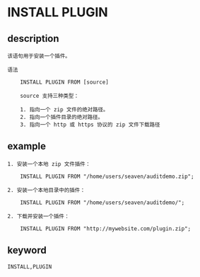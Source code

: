 <!-- 
Licensed to the Apache Software Foundation (ASF) under one
or more contributor license agreements.  See the NOTICE file
distributed with this work for additional information
regarding copyright ownership.  The ASF licenses this file
to you under the Apache License, Version 2.0 (the
"License"); you may not use this file except in compliance
with the License.  You may obtain a copy of the License at

  http://www.apache.org/licenses/LICENSE-2.0

Unless required by applicable law or agreed to in writing,
software distributed under the License is distributed on an
"AS IS" BASIS, WITHOUT WARRANTIES OR CONDITIONS OF ANY
KIND, either express or implied.  See the License for the
specific language governing permissions and limitations
under the License.
-->

# INSTALL PLUGIN
## description

    该语句用于安装一个插件。

    语法

        INSTALL PLUGIN FROM [source]
        
        source 支持三种类型：
        
        1. 指向一个 zip 文件的绝对路径。
        2. 指向一个插件目录的绝对路径。
        3. 指向一个 http 或 https 协议的 zip 文件下载路径

## example

    1. 安装一个本地 zip 文件插件：

        INSTALL PLUGIN FROM "/home/users/seaven/auditdemo.zip";

    2. 安装一个本地目录中的插件：

        INSTALL PLUGIN FROM "/home/users/seaven/auditdemo/";

    2. 下载并安装一个插件：

        INSTALL PLUGIN FROM "http://mywebsite.com/plugin.zip";
        
## keyword
    INSTALL,PLUGIN
